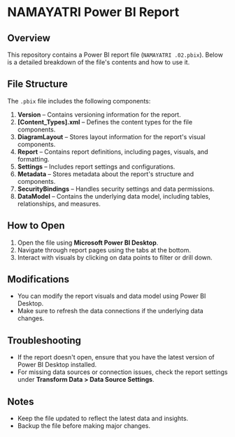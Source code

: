 # NAMAYATRI Power BI Report

## Overview
This repository contains a Power BI report file (`NAMAYATRI .02.pbix`). Below is a detailed breakdown of the file's contents and how to use it.

## File Structure
The `.pbix` file includes the following components:

1. **Version** – Contains versioning information for the report.  
2. **[Content_Types].xml** – Defines the content types for the file components.  
3. **DiagramLayout** – Stores layout information for the report's visual components.  
4. **Report** – Contains report definitions, including pages, visuals, and formatting.  
5. **Settings** – Includes report settings and configurations.  
6. **Metadata** – Stores metadata about the report's structure and components.  
7. **SecurityBindings** – Handles security settings and data permissions.  
8. **DataModel** – Contains the underlying data model, including tables, relationships, and measures.  

## How to Open
1. Open the file using **Microsoft Power BI Desktop**.  
2. Navigate through report pages using the tabs at the bottom.  
3. Interact with visuals by clicking on data points to filter or drill down.  

## Modifications
- You can modify the report visuals and data model using Power BI Desktop.  
- Make sure to refresh the data connections if the underlying data changes.  

## Troubleshooting
- If the report doesn't open, ensure that you have the latest version of Power BI Desktop installed.  
- For missing data sources or connection issues, check the report settings under **Transform Data > Data Source Settings**.  

## Notes
- Keep the file updated to reflect the latest data and insights.  
- Backup the file before making major changes.  
